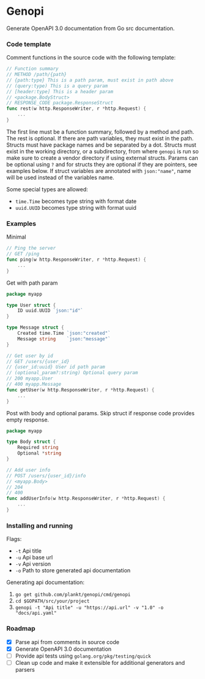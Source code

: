 # Genopi

Generate OpenAPI 3.0 documentation from Go src documentation.

### Code template

Comment functions in the source code with the following template:

```go
// Function summary
// METHOD /path/{path}
// {path:type} This is a path param, must exist in path above
// (query:type) This is a query param
// [header:type] This is a header param
// <package.BodyStruct>
// RESPONSE_CODE package.ResponseStruct
func rest(w http.ResponseWriter, r *http.Request) {
    ...
}
```

The first line must be a function summary, followed by a method and path. The rest is optional. If there are path 
variables, they must exist in the path. Structs must have package names and be separated by a dot. Structs must exist 
in the working directory, or a subdirectory, from where `genopi` is run so make sure to create a vendor directory if 
using external structs. Params can be optional using `?` and for structs they are optional if they are pointers, 
see examples below. If struct variables are annotated with `json:"name"`, name will be used instead of the variables name.

Some special types are allowed:

* `time.Time` becomes type string with format date
* `uuid.UUID` becomes type string with format uuid

### Examples

Minimal

```go
// Ping the server
// GET /ping
func ping(w http.ResponseWriter, r *http.Request) {
    ...
}
```

Get with path param

```go
package myapp

type User struct {
    ID uuid.UUID `json:"id"`
}

type Message struct {
    Created time.Time `json:"created"`
    Message string    `json:"message"`
}

// Get user by id
// GET /users/{user_id}
// {user_id:uuid} User id path param
// (optional_param?:string) Optional query param
// 200 myapp.User
// 400 myapp.Message
func getUser(w http.ResponseWriter, r *http.Request) {
    ...
}
```

Post with body and optional params. Skip struct if response code provides empty response.

```go
package myapp

type Body struct {
    Required string
    Optional *string
}

// Add user info
// POST /users/{user_id}/info
// <myapp.Body>
// 204
// 400
func addUserInfo(w http.ResponseWriter, r *http.Request) {
    ...
}
```


### Installing and running

Flags:

- `-t` Api title
- `-u` Api base url
- `-v` Api version
- `-o` Path to store generated api documentation  

Generating api documentation:

1. `go get github.com/plankt/genopi/cmd/genopi`
2. `cd $GOPATH/src/your/project`
3. `genopi -t "Api title" -u "https://api.url" -v "1.0" -o "docs/api.yaml"`

### Roadmap

- [x] Parse api from comments in source code
- [x] Generate OpenAPI 3.0 documentation
- [ ] Provide api tests using `golang.org/pkg/testing/quick`
- [ ] Clean up code and make it extensible for additional generators and parsers
